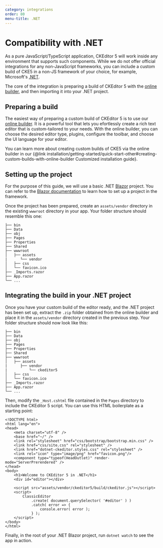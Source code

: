 ```yaml
---
category: integrations
order: 80
menu-title: .NET
---
```


# Compatibility with .NET

As a pure JavaScript/TypeScript application, CKEditor 5 will work inside any environment that supports such components. While we do not offer official integrations for any non-JavaScript frameworks, you can include a custom build of CKE5 in a non-JS framework of your choice, for example, Microsoft's [.NET](https://dotnet.microsoft.com/).

The core of the integration is preparing a build of CKEditor 5 with the [online builder](https://ckeditor.com/ckeditor-5/online-builder/), and then importing it into your .NET project.

## Preparing a build

The easiest way of preparing a custom build of CKEditor 5 is to use our [online builder](https://ckeditor.com/ckeditor-5/online-builder/). It is a powerful tool that lets you efortlessly create a rich text editor that is custom-tailored to your needs. With the online builder, you can choose the desired editor type, plugins, configure the toolbar, and choose the UI language for your editor.

You can learn more about creating custom builds of CKE5 via the online builder in our {@link installation/getting-started/quick-start-other#creating-custom-builds-with-online-builder Customized installation guide}.

## Setting up the project

For the purpose of this guide, we will use a basic .NET [Blazor](https://dotnet.microsoft.com/en-us/apps/aspnet/web-apps/blazor) project. You can refer to the [Blazor documentation](https://dotnet.microsoft.com/en-us/learn/aspnet/blazor-tutorial/intro) to learn how to set up a project in the framework.

Once the project has been prepared, create an `assets/vendor` directory in the existing `wwwroot` directory in your app. Your folder structure should resemble this one:

````
├── bin
├── Data
├── obj
├── Pages
├── Properties
├── Shared
├── wwwroot
│   ├── assets
|      └── vendor
│   ├── css
│   └── favicon.ico
├── _Imports.razor
├── App.razor
└── ...
````

## Integrating the build in your .NET project

Once you have your custom build of the editor ready, and the .NET project has been set up, extract the `.zip` folder obtained from the online builder and place it in the `assets/vendor` directory created in the previous step. Your folder structure should now look like this:

````
├── bin
├── Data
├── obj
├── Pages
├── Properties
├── Shared
├── wwwroot
│   ├── assets
|      ├── vendor
|          └── ckeditor5
│   ├── css
│   └── favicon.ico
├── _Imports.razor
├── App.razor
└── ...
````

Then, modify the `_Host.cshtml` file contained in the `Pages` directory to include the CKEditor 5 script. You can use this HTML boilerplate as a starting point:

````
<!DOCTYPE html>
<html lang="en">
<head>
    <meta charset="utf-8" />
    <base href="~/" />
    <link rel="stylesheet" href="css/bootstrap/bootstrap.min.css" />
    <link href="css/site.css" rel="stylesheet" />
    <link href="dotnet-ckeditor.styles.css" rel="stylesheet" />
    <link rel="icon" type="image/png" href="favicon.png"/>
    <component type="typeof(HeadOutlet)" render-mode="ServerPrerendered" />
</head>
<body>
    <h1>Welcome to CKEditor 5 in .NET</h1>
    <div id="editor"></div>

    <script src="assets/vendor/ckeditor5/build/ckeditor.js"></script>
    <script>
        ClassicEditor
            .create( document.querySelector( '#editor' ) )
            .catch( error => {
                console.error( error );
            } );
    </script>
</body>
</html>
````

Finally, in the root of your .NET Blazor project, run `dotnet watch` to see the app in action.